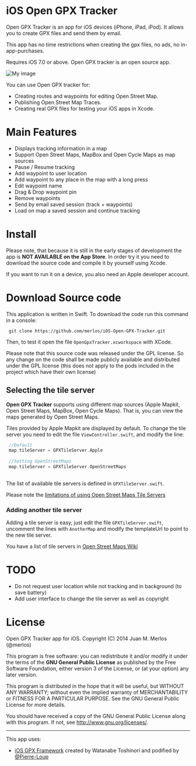 iOS Open GPX Tracker
====================

Open GPX Tracker is an app for iOS devices (iPhone, iPad, iPod). It allows you to create GPX files and send them by email. 

This app has no time restrictions when creating the gpx files, no ads, no in-app-purchases. 

Requires iOS 7.0 or above. Open GPX tracker is an open source app.


![My image](https://merlos.github.io/iOS-Open-GPX-Tracker/images/open-gpx-tracker-4-screenshots.png)

You can use Open GPX tracker for: 

 - Creating routes and waypoints for editing Open Street Map.
 - Publishing Open Street Map Traces.
 - Creating real GPX files for testing your iOS apps in Xcode.

# Main Features

 - Displays tracking information in a map
 - Support Open Street Maps, MapBox and Open Cycle Maps as map sources
 - Pause / Resume tracking
 - Add waypoint to user location
 - Add waypoint to any place in the map with a long press
 - Edit waypoint name
 - Drag & Drop waypoint pin
 - Remove waypoints
 - Send by email saved session (track + waypoints)
 - Load on map a saved session and continue tracking

# Install

Please note, that because it is still in the early stages of development the app is **NOT AVAILABLE on the App Store**. In order try it you need to download the source code and compile it by yourself using Xcode. 

If you want to run it on a device, you also need an Apple developer account.


# Download Source code
This application is written in Swift. To download the code run this command in a console:

``` 
 git clone https://github.com/merlos/iOS-Open-GPX-Tracker.git
```

Then, to test it open the file `OpenGpxTracker.xcworkspace` with XCode.

Please note that this source code was released under the GPL license.  So any change on the code shall be made publicly available and distributed under the GPL license (this does not apply to the pods included in the project which have their own license)


## Selecting the tile server
**Open GPX Tracker** supports using different map sources (Apple Mapkit, Open Street Maps, MapBox, Open Cycle Maps). That is, you can view the maps generated by Open Street Maps.

Tiles provided by Apple Mapkit are displayed by default. To change the tile server you need to edit the file `ViewController.swift`, and modify the line:

```swift
 //Default
 map.tileServer = GPXTileServer.Apple
 
 //Setting OpenStreetMaps
 map.tileServer = GPXTileServer.OpenStreetMaps
       
``` 

The list of available tile servers is defined in `GPXTileServer.swift`.


Please note the [limitations of using Open Street Maps Tile Servers](http://wiki.openstreetmap.org/wiki/Tile_usage_policy)

### Adding another tile server
Adding a tile server is easy, just edit the file `GPXTileServer.swift`, uncomment the lines with `AnotherMap` and modify the templateUrl to point to the new tile server.

You have a list of tile servers in [Open Street Maps Wiki](http://wiki.openstreetmap.org/wiki/Tile_servers)

# TODO

- Do not request user location while not tracking and in background (to save battery)
- Add user interface to change the tile server as well as copyright 


License
====================

Open GPX Tracker app for iOS.  Copyright (C) 2014  Juan M. Merlos (@merlos)

This program is free software: you can redistribute it and/or modify
it under the terms of the **GNU General Public License** as published by
the Free Software Foundation, either version 3 of the License, or
(at your option) any later version.

This program is distributed in the hope that it will be useful,
but WITHOUT ANY WARRANTY; without even the implied warranty of
MERCHANTABILITY or FITNESS FOR A PARTICULAR PURPOSE.  See the
GNU General Public License for more details.

You should have received a copy of the GNU General Public License
along with this program.  If not, see <http://www.gnu.org/licenses/>.

----

This app uses:
 - [iOS GPX Framework](https://github.com/merlos/ios-gpx-framework) created by Watanabe Toshinori and podified by  [@Pierre-Loup](https://github.com/Pierre-Loup/)


